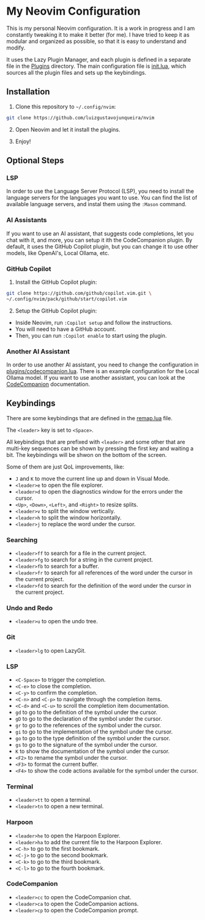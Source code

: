 # My Neovim Configuration

This is my personal Neovim configuration. It is a work in progress and I am constantly tweaking it to make it better (for me). I have tried to keep it as modular and organized as possible, so that it is easy to understand and modify.

It uses the Lazy Plugin Manager, and each plugin is defined in a separate file in the [Plugins](./lua/config/plugins) directory. The main configuration file is [init.lua](./lua/config/init.lua), which sources all the plugin files and sets up the keybindings.

## Installation

1. Clone this repository to `~/.config/nvim`:

```bash
git clone https://github.com/luizgustavojunqueira/nvim
```

2. Open Neovim and let it install the plugins.

3. Enjoy!

## Optional Steps

### LSP

In order to use the Language Server Protocol (LSP), you need to install the language servers for the languages you want to use. You can find the list of available language servers, and instal them using the `:Mason` command.

### AI Assistants

If you want to use an AI assistant, that suggests code completions, let you chat with it, and more, you can setup it ith the CodeCompanion plugin. By default, it uses the GitHub Copilot plugin, but you can change it to use other models, like OpenAI's, Local Ollama, etc.

### GitHub Copilot

1. Install the GitHub Copilot plugin:

```bash
git clone https://github.com/github/copilot.vim.git \
~/.config/nvim/pack/github/start/copilot.vim
```

2. Setup the GitHub Copilot plugin:

- Inside Neovim, run `:Copilot setup` and follow the instructions.
- You will need to have a GitHub account.
- Then, you can run `:Copilot enable` to start using the plugin.

### Another AI Assistant

In order to use another AI assistant, you need to change the configuration in [plugins/codecompanion.lua](./lua/config/plugins/codecompanion.lua). There is an example configuration for the Local Ollama model. If you want to use another assistant, you can look at the [CodeCompanion](https://codecompanion.olimorris.dev/configuration/adapters.html) documentation.

## Keybindings

There are some keybindings that are defined in the [remap.lua](./lua/config/remap.lua) file.

The `<leader>` key is set to `<Space>`.

All keybindings that are prefixed with `<leader>` and some other that are multi-key sequences can be shown by pressing the first key and waiting a bit. The keybindings will be shwon on the bottom of the screen.

Some of them are just QoL improvements, like:

- `J` and `K` to move the current line up and down in Visual Mode.
- `<leader>e` to open the file explorer.
- `<leader>d` to open the diagnostics window for the errors under the cursor.
- `<Up>`, `<Down>`, `<Left>`, and `<Right>` to resize splits.
- `<leader>v` to split the window vertically.
- `<leader>h` to split the window horizontally.
- `<leader>j` to replace the word under the cursor.

### Searching

- `<leader>ff` to search for a file in the current project.
- `<leader>fg` to search for a string in the current project.
- `<leader>fb` to search for a buffer.
- `<leader>fr` to search for all references of the word under the cursor in the current project.
- `<leader>fd` to search for the definition of the word under the cursor in the current project.

### Undo and Redo

- `<leader>u` to open the undo tree.

### Git

- `<leader>lg` to open LazyGit.

### LSP

- `<C-Space>` to trigger the completion.
- `<C-e>` to close the completion.
- `<C-y>` to confirm the completion.
- `<C-n>` and `<C-p>` to navigate through the completion items.
- `<C-d>` and `<C-u>` to scroll the completion item documentation.
- `gd` to go to the definition of the symbol under the cursor.
- `gD` to go to the declaration of the symbol under the cursor.
- `gr` to go to the references of the symbol under the cursor.
- `gi` to go to the implementation of the symbol under the cursor.
- `go` to go to the type definition of the symbol under the cursor.
- `gs` to go to the signature of the symbol under the cursor.
- `K` to show the documentation of the symbol under the cursor.
- `<F2>` to rename the symbol under the cursor.
- `<F3>` to format the current buffer.
- `<F4>` to show the code actions available for the symbol under the cursor.

### Terminal

- `<leader>tt` to open a terminal.
- `<leader>tn` to open a new terminal.

### Harpoon

- `<leader>he` to open the Harpoon Explorer.
- `<leader>ha` to add the current file to the Harpoon Explorer.
- `<C-h>` to go to the first bookmark.
- `<C-j>` to go to the second bookmark.
- `<C-k>` to go to the third bookmark.
- `<C-l>` to go to the fourth bookmark.

### CodeCompanion

- `<leader>cc` to open the CodeCompanion chat.
- `<leader>ca` to open the CodeCompanion actions.
- `<leader>cp` to open the CodeCompanion prompt.
